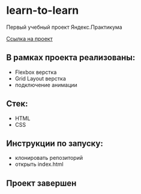 # learn-to-learn
Первый учебный проект Яндекс.Практикума

[Ссылка на проект](https://vercel.com/artvezhl/learn-to-learn/zhfe6y79r)

## В рамках проекта реализованы:
- Flexbox верстка
- Grid Layout верстка
- подключение анимации

## Стек:
- HTML
- CSS

## Инструкции по запуску:
- клонировать репозиторий
- открыть index.html

## Проект завершен
